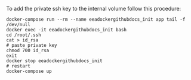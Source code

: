 To add the private ssh key to the internal volume follow this procedure:

    docker-compose run --rm --name eeadockergithubdocs_init app tail -f /dev/null
    docker exec -it eeadockergithubdocs_init bash
    cd /root/.ssh
    cat > id_rsa
    # paste private key
    chmod 700 id_rsa
    exit
    docker stop eeadockergithubdocs_init
    # restart
    docker-compose up
